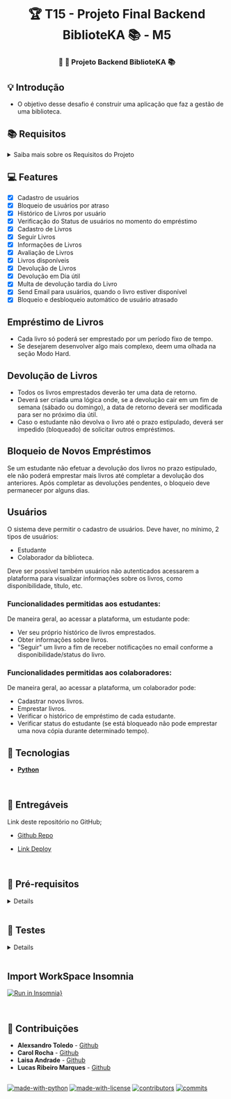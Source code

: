 <h1 align="center"> 🏆 T15 - Projeto Final Backend BiblioteKA 📚 - M5 </h1>

<h3 align="center"> 
	🚀 🚀 Projeto Backend BiblioteKA 📚
</h3>

## 💡 Introdução

- O objetivo desse desafio é construir uma aplicação que faz a gestão de uma biblioteca.

## 📚 Requisitos

<details>

<summary>Saiba mais sobre os Requisitos do Projeto</summary>

###

- Desenvolvimento do Projeto
- Utilizar Django Rest Framework como base do projeto;
- Obrigatório desenvolver diagrama ER;
- Obrigatório usar banco de dados postgres;
- Obrigatório utilizar Autenticação/Autorização;
- Obrigatório utilizar views desenvolvidas com Generic View;
- Obrigatório ter documentação, tanto de como rodar seu projeto, quanto das rotas, para a equipe de ensino conseguir corrigir e validar o uso em produção;
- Deploy é obrigatório;
- Tem que ser validável em produção;
- Commits padronizados e organizados (Conventional Commits);
- Frontend é opcional, priorizem o backend;
- Testes são opcionais, mas será um ótimo diferencial;
- Pode usar o nome da Kenzie Academy Brasil nos projetos se precisar.

</details>

## 💻 Features

- [x] Cadastro de usuários
- [x] Bloqueio de usuários por atraso
- [x] Histórico de Livros por usuário
- [x] Verificação do Status de usuários no momento do empréstimo
- [x] Cadastro de Livros
- [x] Seguir Livros
- [x] Informações de Livros
- [x] Avaliação de Livros
- [x] Livros disponíveis
- [x] Devolução de Livros
- [x] Devolução em Dia útil
- [x] Multa de devolução tardia do Livro
- [x] Send Email para usuários, quando o livro estiver disponível
- [x] Bloqueio e desbloqueio automático de usuário atrasado

## Empréstimo de Livros

- Cada livro só poderá ser emprestado por um período fixo de tempo.
- Se desejarem desenvolver algo mais complexo, deem uma olhada na seção Modo Hard.

## Devolução de Livros

- Todos os livros emprestados deverão ter uma data de retorno.
- Deverá ser criada uma lógica onde, se a devolução cair em um fim de semana (sábado ou domingo), a data de retorno deverá ser modificada para ser no próximo dia útil.
- Caso o estudante não devolva o livro até o prazo estipulado, deverá ser impedido (bloqueado) de solicitar outros empréstimos.

## Bloqueio de Novos Empréstimos

Se um estudante não efetuar a devolução dos livros no prazo estipulado, ele não poderá emprestar mais livros até completar a devolução dos anteriores. Após completar as devoluções pendentes, o bloqueio deve permanecer por alguns dias.

## Usuários

O sistema deve permitir o cadastro de usuários. Deve haver, no mínimo, 2 tipos de usuários:

- Estudante
- Colaborador da biblioteca.

Deve ser possível também usuários não autenticados acessarem a plataforma para visualizar informações sobre os livros, como disponibilidade, título, etc.

### Funcionalidades permitidas aos estudantes:

De maneira geral, ao acessar a plataforma, um estudante pode:

- Ver seu próprio histórico de livros emprestados.
- Obter informações sobre livros.
- "Seguir" um livro a fim de receber notificações no email conforme a disponibilidade/status do livro.

### Funcionalidades permitidas aos colaboradores:

De maneira geral, ao acessar a plataforma, um colaborador pode:

- Cadastrar novos livros.
- Emprestar livros.
- Verificar o histórico de empréstimo de cada estudante.
- Verificar status do estudante (se está bloqueado não pode emprestar uma nova cópia durante determinado tempo).

###

## 🚀 Tecnologias

- **[Python](https://www.python.org/)**

</br>

## 🚛 Entregáveis

Link deste repositório no GitHub;

- [Github Repo](https://github.com/toledomg/T15-Projeto-Final-Backend-M5)

- [Link Deploy](https://api-biblioteka-hgmd.onrender.com)

</br>

## 🧱 Pré-requisitos

<details>

### 🎲 Rodando o Back End

```bash
git clone https://github.com/toledomg/T15-Projeto-Final-Backend-M5.git
```

### Instale as dependências

```bash
pip install -r requirements.txt
```

## Instalação dos pacotes de teste

- Verifique se os pacotes `pytest` e/ou `pytest-testdox` estão instalados globalmente em seu sistema:

```shell
pip list
```

- Caso seja listado o `pytest` e/ou `pytest-testdox` e/ou `pytest-django` em seu ambiente global, utilize os seguintes comando para desinstalá-los globalmente:

```shell
pip uninstall pytest
```

```shell
pip uninstall pytest-testdox
```

```shell
pip uninstall pytest-django
```

### A partir disso, prossiga com os passos:

1. Crie seu ambiente virtual:

```bash
python -m venv venv
```

2. Ative seu venv:

```bash
# Linux:
source venv/bin/activate

# Windows (Powershell):
.\venv\Scripts\activate

# Windows (Git Bash):
source venv/Scripts/activate
```

3. Execute o Servidor

```bash
python manage.py runserver
```

4. Instale o pacote `pytest-testdox`:

```shell
pip install pytest-testdox pytest-django
```

5. Agora é só rodar os testes no diretório principal do projeto:

```shell
pytest --testdox -vvs
```

6. Caso queira um log mais resumido, basta executar com os testes sem as flags **verbose**:

```shell
pytest --testdox
```

</details>

</br>

## 🧪 Testes

<details>
  
## <summary>Rodando os testes por partes</summary>
  
Caso você tenha interesse em rodar apenas um diretório de testes específico, pode utilizar o comando:

- Rodando testes de users:

```python
pytest --testdox -vvs tests/test1/
```

- Rodando testes de test2:

```python
pytest --testdox -vvs tests/test2/
```

- Rodando testes de test3:

```python
pytest --testdox -vvs tests/test3/
```

</details>

</br>

## Import WorkSpace Insomnia

[![Run in Insomnia}](https://insomnia.rest/images/run.svg)](https://insomnia.rest/run/?label=Projeto-Final-T15-m5&uri=https%3A%2F%2Fgithub.com%2Ftoledomg%2FT15-Projeto-Final-Backend-M5%2Fblob%2Fdevelop%2Fwork_insomnia)

</br>

## 🤝 Contribuições

- **Alexsandro Toledo** - [Github](https://github.com/toledomg)
- **Carol Rocha** - [Github](https://github.com/Carol-Rocha)
- **Laisa Andrade** - [Github](https://github.com/LaisaCCAndrade)
- **Lucas Ribeiro Marques** - [Github](https://github.com/lribeiromarques)

##

[![made-with-python](https://img.shields.io/badge/Made%20with-Python-1f425f.svg)](https://www.python.org/)
[![made-with-license](https://badgen.net/github/license/toledomg/T15-Projeto-Final-Backend-M5)](https://opensource.org/license/mit/)
[![contributors](https://badgen.net/github/contributors/toledomg/T15-Projeto-Final-Backend-M5)](https://github.com/toledomg/T15-Projeto-Final-Backend-M5/)
[![commits](https://badgen.net/github/commits/toledomg/T15-Projeto-Final-Backend-M5)](https://github.com/toledomg/T15-Projeto-Final-Backend-M5/)
